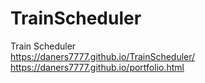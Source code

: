 # TrainScheduler
Train Scheduler<br>
https://daners7777.github.io/TrainScheduler/<br>
https://daners7777.github.io/portfolio.html
